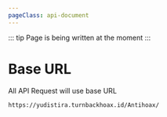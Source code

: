 ```yaml
---
pageClass: api-document
---
```


::: tip
Page is being written at the moment
:::

# Base URL
All API Request will use base URL
```
https://yudistira.turnbackhoax.id/Antihoax/
```

